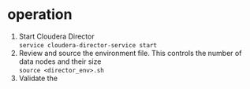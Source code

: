 # operation
1. Start Cloudera Director  
`service cloudera-director-service start`
2. Review and source the environment file.  This controls the number of data nodes and their size  
`source <director_env>.sh`
3. Validate the <script>.conf file  
`cloudera-director validate <script>.conf`  
4. Create the cluster  
`cloudera-director-bootstrap <script>.conf`
5. Log files in  
`~/.cloudera-director/logs/application.log`  
6. Destroy the cluster and remove the AWS instances  
`cloudera-directory terminate <script>.conf`
# configuration files
sample configuration files are in `/usr/lib64/cloudera-director/client`  
https://github.com/cloudera/director-scripts  
